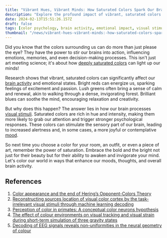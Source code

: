 ```yaml
---
title: "Vibrant Hues, Vibrant Minds: How Saturated Colors Spark Our Brain Activity"
description: "Explore the profound impact of vibrant, saturated colors on our brain activity and emotions. This article delves into how these hues can energize, calm, and inspire us, shedding light on the scientific connection between color perception and psychological response."
date: 2024-02-13T15:51:26.157Z
draft: false
tags: [color psychology, brain activity, emotional impact, visual stimuli, saturated colors, mood enhancement, creativity, relaxation, decision-making]
thumbnail: "/news/vibrant-hues-vibrant-minds:-how-saturated-colors-spark-our-brain-activity/thumb.png"
---
```


Did you know that the colors surrounding us can do more than just please the eye? They have the power to stir our brains into action, influencing emotions, memories, and even decision-making processes. This isn't just art meeting science; it's about how [deeply saturated colors](https://en.wikipedia.org/wiki/Colorfulness) can light up our minds!

Research shows that vibrant, saturated colors can significantly affect our [brain activity](https://en.wikipedia.org/wiki/Electroencephalography) and emotional states. Bright reds can energize us, sparking feelings of excitement and passion. Lush greens often bring a sense of calm and renewal, akin to walking through a dense, invigorating forest. Brilliant blues can soothe the mind, encouraging relaxation and creativity.

But why does this happen? The answer lies in how our brain processes [visual stimuli](https://en.wikipedia.org/wiki/Stimulus_(physiology)#Vision). Saturated colors are rich in hue and intensity, making them more likely to grab our attention and trigger stronger psychological responses. These colors can stimulate the sensory part of our brain, leading to increased alertness and, in some cases, a more joyful or contemplative [mood](https://en.wikipedia.org/wiki/Mood_(psychology)).

So next time you choose a color for your room, an outfit, or even a piece of art, remember the power of saturation. Embrace the bold and the bright not just for their beauty but for their ability to awaken and invigorate your mind. Let's color our world in ways that enhance our moods, thoughts, and overall brain activity.

## References

1. [Color appearance and the end of Hering’s Opponent-Colors Theory](https://doi.org/10.1016/j.tics.2023.06.003)
2. [Reconstructing sources location of visual color cortex by the task-irrelevant visual stimuli through machine learning decoding](https://doi.org/10.1016/j.heliyon.2022.e12287)
3. [Perception of color in primates: A conceptual color neurons hypothesis](https://doi.org/10.1016/j.biosystems.2023.104867)
4. [The effect of colour environments on visual tracking and visual strain during short-term simulation of three gravity states](https://doi.org/10.1016/j.apergo.2023.103994)
5. [Decoding of EEG signals reveals non-uniformities in the neural geometry of colour](https://doi.org/10.1016/j.neuroimage.2023.119884)